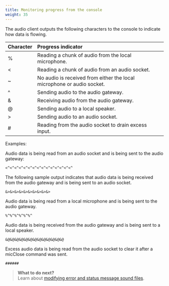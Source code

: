 ```yaml
---
title: Monitoring progress from the console
weight: 35
---
```


The audio client outputs the following characters to the console to indicate how data is flowing.

| Character  |Progress indicator|
|-----|:-------------------------------|
| %  | Reading a chunk of audio from the local microphone. |
| <   | Reading a chunk of audio from an audio socket.  |
| ~  | No audio is received from either the local microphone or audio socket.  |
| ^   | Sending audio to the audio gateway.  |
| &   | Receiving audio from the audio gateway. |
| @   | Sending audio to a local speaker.  |
| >   | Sending audio to an audio socket.  |
| #   | Reading from the audio socket to drain excess input.   |

Examples:

Audio data is being read from an audio socket and is being sent to the audio gateway:

```
<^<^<^<^<^<^<^<^<^<^<^<^<^<^<^
```
The following sample output indicates that audio data is being received from the audio gateway and is being sent to an audio socket.
```
&>&>&>&>&>&>&>&>&>&>
```

Audio data is being read from a local microphone and is being sent to the audio gateway.
```
%^%^%^%^%^%^
```

Audio data is being received from the audio gateway and is being sent to a local speaker.
```
&@&@&@&@&@&@&@&@&@&@&@&@&@
```

Excess audio data is being read from the audio socket to clear it after a micClose command was sent.
```
######
```

> **What to do next?**<br/>
Learn about [modifying error and status message sound files]({{site.baseurl}}/audio/error_messages/).